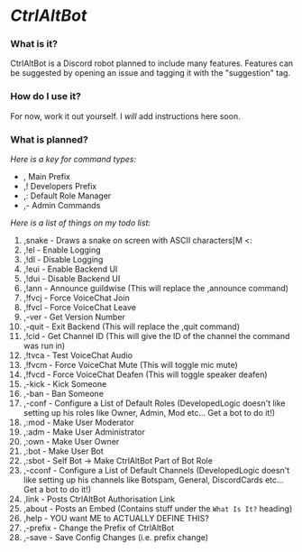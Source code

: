 # __*CtrlAltBot*__

### __What is it?__
CtrlAltBot is a Discord robot planned to include many features. Features can be suggested by opening an issue and tagging it with the "suggestion" tag.

### __How do I use it?__
For now, work it out yourself. I *will* add instructions here soon.

### __What is planned?__
*Here is a key for command types:*
- , Main Prefix
- ,! Developers Prefix
- ,: Default Role Manager
- ,- Admin Commands

*Here is a list of things on my todo list:*
1. ,snake - Draws a snake on screen with ASCII characters[M <:
2. ,!el - Enable Logging
3. ,!dl - Disable Logging
4. ,!eui - Enable Backend UI
5. ,!dui - Disable Backend UI
6. ,!ann - Announce guildwise (This will replace the ,announce command)
7. ,!fvcj <Channel ID> - Force VoiceChat Join
8. ,!fvcl <Channel ID> - Force VoiceChat Leave
9. ,-ver - Get Version Number
10. ,-quit - Exit Backend (This will replace the ,quit command)
11. ,!cid - Get Channel ID (This will give the ID of the channel the command was run in)
12. ,!tvca - Test VoiceChat Audio
13. ,!fvcm - Force VoiceChat Mute (This will toggle mic mute)
14. ,!fvcd - Force VoiceChat Deafen (This will toggle speaker deafen)
15. ,-kick <user> - Kick Someone
16. ,-ban <user> - Ban Someone
17. ,-conf - Configure a List of Default Roles (DevelopedLogic doesn't like setting up his roles like Owner, Admin, Mod etc... Get a bot to do it!)
18. ,:mod <user> - Make User Moderator
19. ,:adm <user> - Make User Administrator
20. ,:own <user> - Make User Owner
21. ,:bot <user> - Make User Bot
22. ,:sbot - Self Bot -> Make CtrlAltBot Part of Bot Role
23. ,-cconf - Configure a List of Default Channels (DevelopedLogic doesn't like setting up his channels like Botspam, General, DiscordCards etc... Get a bot to do it!)
24. ,link - Posts CtrlAltBot Authorisation Link
25. ,about - Posts an Embed (Contains stuff under the `What Is It?` heading)
26. ,help - YOU want ME to ACTUALLY DEFINE THIS?
27. ,-prefix <new prefix> - Change the Prefix of CtrlAltBot
28. ,-save - Save Config Changes (i.e. prefix change)
